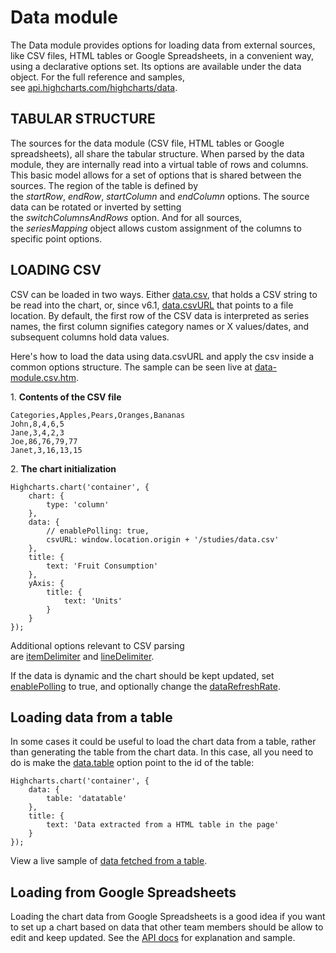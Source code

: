 Data module
===

The Data module provides options for loading data from external sources, like CSV files, HTML tables or Google Spreadsheets, in a convenient way, using a declarative options set. Its options are available under the data object. For the full reference and samples, see [api.highcharts.com/highcharts/data](http://api.highcharts.com/highcharts/data).

TABULAR STRUCTURE
-----------------

The sources for the data module (CSV file, HTML tables or Google spreadsheets), all share the tabular structure. When parsed by the data module, they are internally read into a virtual table of rows and columns. This basic model allows for a set of options that is shared between the sources. The region of the table is defined by the _startRow_, _endRow_, _startColumn_ and _endColumn_ options. The source data can be rotated or inverted by setting the _switchColumnsAndRows_ option. And for all sources, the _seriesMapping_ object allows custom assignment of the columns to specific point options.

LOADING CSV
-----------

CSV can be loaded in two ways. Either [data.csv](http://api.highcharts.com/highcharts/data.csv), that holds a CSV string to be read into the chart, or, since v6.1, [data.csvURL](http://api.highcharts.com/highcharts/data.csvURL) that points to a file location. By default, the first row of the CSV data is interpreted as series names, the first column signifies category names or X values/dates, and subsequent columns hold data values.

Here's how to load the data using data.csvURL and apply the csv inside a common options structure. The sample can be seen live at [data-module.csv.htm](studies/data-module-csv.htm).

1\. **Contents of the CSV file**

    
    Categories,Apples,Pears,Oranges,Bananas
    John,8,4,6,5
    Jane,3,4,2,3
    Joe,86,76,79,77
    Janet,3,16,13,15

2\. **The chart initialization**

    
    Highcharts.chart('container', {  
        chart: {  
            type: 'column'  
        },  
        data: {  
            // enablePolling: true,  
            csvURL: window.location.origin + '/studies/data.csv'  
        },  
        title: {  
            text: 'Fruit Consumption'  
        },  
        yAxis: {  
            title: {  
                text: 'Units'  
            }  
        }  
    });

Additional options relevant to CSV parsing are [itemDelimiter](https://api.highcharts.com/highcharts/data.itemDelimiter) and [lineDelimiter](https://api.highcharts.com/highcharts/data.lineDelimiter).

If the data is dynamic and the chart should be kept updated, set [enablePolling](https://api.highcharts.com/highcharts/data.enablePolling) to true, and optionally change the [dataRefreshRate](https://api.highcharts.com/highcharts/data.dataRefreshRate).

Loading data from a table
-------------------------

In some cases it could be useful to load the chart data from a table, rather than generating the table from the chart data. In this case, all you need to do is make the [data.table](http://api.highcharts.com/highcharts/data.table) option point to the id of the table:

    
    Highcharts.chart('container', {  
        data: {  
            table: 'datatable'  
        },  
        title: {  
            text: 'Data extracted from a HTML table in the page'  
        }  
    });

View a live sample of [data fetched from a table](http://jsfiddle.net/gh/get/jquery/1.9.1/highslide-software/highcharts.com/tree/master/samples/highcharts/demo/column-parsed/).

Loading from Google Spreadsheets
--------------------------------

Loading the chart data from Google Spreadsheets is a good idea if you want to set up a chart based on data that other team members should be allow to edit and keep updated. See the [API docs](http://api.highcharts.com/highcharts/data.googleSpreadsheetKey) for explanation and sample.
